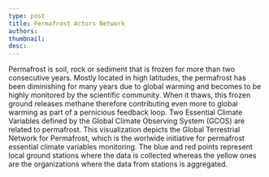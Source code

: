 ```yaml
---
type: post
title: Permafrost Actors Network
authors:
thumbnail:
desc: 
---
```


Permafrost is soil, rock or sediment that is frozen for more than two consecutive years. Mostly located in high latitudes, the permafrost has been diminishing for many years due to global warming and becomes to be highly monitored by the scientific community. When it thaws, this frozen ground releases methane therefore contributing even more to global warming as part of a pernicious feedback loop. Two Essential Climate Variables defined by the Global Climate Observing System (GCOS) are related to permafrost. This visualization depicts the Global Terrestrial Network for Permafrost, which is the worlwide initiative for permafrost essential climate variables monitoring. The blue and red points represent local ground stations where the data is collected whereas the yellow ones are the organizations where the data from stations is aggregated. 
